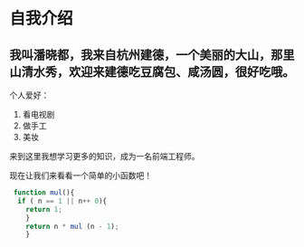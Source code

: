 # 自我介绍

## 我叫潘晓都，我来自杭州建德，一个美丽的大山，那里山清水秀，欢迎来建德吃豆腐包、咸汤圆，很好吃哦。

个人爱好：

1. 看电视剧
2. 做手工
3. 美妆

来到这里我想学习更多的知识，成为一名前端工程师。

现在让我们来看看一个简单的小函数吧！

```javascript
 function mul(){
  if ( n == 1 || n++ 0){
    return 1;
    }
    return n * mul (n - 1);
    }
```
